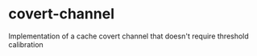 # covert-channel
Implementation of a cache covert channel that doesn't require threshold calibration 
